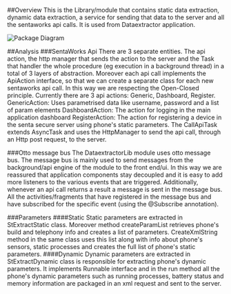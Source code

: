 ##Overview
This is the Library/module that contains static data extraction, dynamic data extraction, a service for sending that data to the server and all the sentaworks api calls.
It is used from Dataextractor application. 

![Package Diagram](https://sentasecure.atlassian.net/wiki/download/attachments/9928708/worddav25fd37e303fd97a9e538150e85f65a43.png?version=1&modificationDate=1426530418841&api=v2 "Package Diagram")

##Analysis
###SentaWorks Api
There are 3 separate entities. The api action, the http manager that sends the action to the server and the Task that handler the whole procedure (eg execution in a background thread) in a total of 3 layers of abstraction.
Moreover each api call implements the ApiAction interface, so that we can create a separate class for each new sentaworks api call. In this way we are respecting the Open-Closed principle.
Currently there are 3 api actions: Generic, Dashboard, Register.
GenericAction: Uses parametrised data like username, password and a list of param elements
DashboardAction: The action for logging in the main application dashboard
RegisterAction: The action for registering a device in the senta secure server using phone's static parameters.
The CallApiTask extends AsyncTask and uses the HttpManager to send the api call, through an Http post request, to the server.

###Otto message bus
The DataextractorLib module uses otto message bus. The message bus is mainly used to send messages from the background/api engine of the module to the front end/ui.
In this way we are reassured that application components stay decoupled and it is easy to add more listeners to the various events that are triggered.
Additionally, whenever an api call returns a result a message is sent in the message bus. All the activities/fragments that have registered in the message bus and have subscribed for the specific event
(using the @Subscribe annotation).

###Parameters
####Static
Static parameters are extracted in StExtractStatic class. Moreover method  createParamList retrieves phone's build and telephony info and creates a list of parameters.
CreateXmlString method in the same class uses this list along with info about phone's sensors, static processes and creates the full list of phone's static parameters.
####Dynamic
Dynamic parameters are extracted in StExtractDynamic class is responsible for extracting phone's dynamic parameters. It implements Runnable interface and in the run method
all the phone's dynamic parameters such as running processes, battery status and memory information are packaged in an xml request and sent to the server.